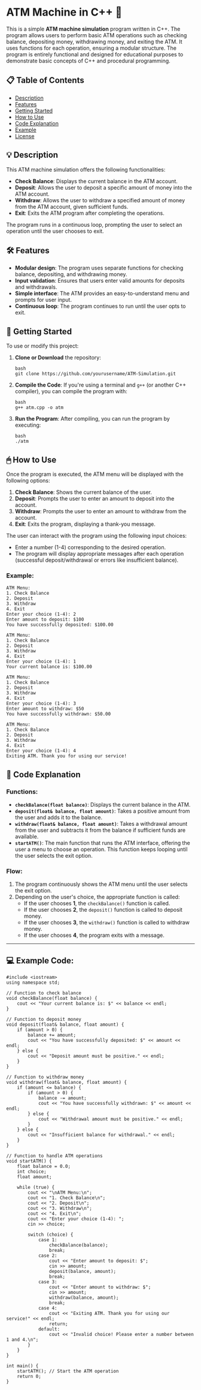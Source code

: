 # ATM Machine in C++ 🏧

This is a simple **ATM machine simulation** program written in C++. The program allows users to perform basic ATM operations such as checking balance, depositing money, withdrawing money, and exiting the ATM. It uses functions for each operation, ensuring a modular structure. The program is entirely functional and designed for educational purposes to demonstrate basic concepts of C++ and procedural programming.

## 📋 Table of Contents

- [Description](#description)
- [Features](#features)
- [Getting Started](#getting-started)
- [How to Use](#how-to-use)
- [Code Explanation](#code-explanation)
- [Example](#example)
- [License](#license)

## 💡 Description

This ATM machine simulation offers the following functionalities:
- **Check Balance**: Displays the current balance in the ATM account.
- **Deposit**: Allows the user to deposit a specific amount of money into the ATM account.
- **Withdraw**: Allows the user to withdraw a specified amount of money from the ATM account, given sufficient funds.
- **Exit**: Exits the ATM program after completing the operations.

The program runs in a continuous loop, prompting the user to select an operation until the user chooses to exit.

## 🛠 Features

- **Modular design**: The program uses separate functions for checking balance, depositing, and withdrawing money.
- **Input validation**: Ensures that users enter valid amounts for deposits and withdrawals.
- **Simple interface**: The ATM provides an easy-to-understand menu and prompts for user input.
- **Continuous loop**: The program continues to run until the user opts to exit.

## 🚀 Getting Started

To use or modify this project:

1. **Clone or Download** the repository:
    ```
    bash
    git clone https://github.com/yourusername/ATM-Simulation.git
    ```

2. **Compile the Code**:
    If you're using a terminal and `g++` (or another C++ compiler), you can compile the program with:
    ```
    bash
    g++ atm.cpp -o atm
    ```

3. **Run the Program**:
    After compiling, you can run the program by executing:
    ```
    bash
    ./atm
    ```

## 🖱 How to Use

Once the program is executed, the ATM menu will be displayed with the following options:

1. **Check Balance**: Shows the current balance of the user.
2. **Deposit**: Prompts the user to enter an amount to deposit into the account.
3. **Withdraw**: Prompts the user to enter an amount to withdraw from the account.
4. **Exit**: Exits the program, displaying a thank-you message.

The user can interact with the program using the following input choices:
- Enter a number (1-4) corresponding to the desired operation.
- The program will display appropriate messages after each operation (successful deposit/withdrawal or errors like insufficient balance).

### Example:
```
ATM Menu:
1. Check Balance
2. Deposit
3. Withdraw
4. Exit
Enter your choice (1-4): 2
Enter amount to deposit: $100
You have successfully deposited: $100.00

ATM Menu:
1. Check Balance
2. Deposit
3. Withdraw
4. Exit
Enter your choice (1-4): 1
Your current balance is: $100.00

ATM Menu:
1. Check Balance
2. Deposit
3. Withdraw
4. Exit
Enter your choice (1-4): 3
Enter amount to withdraw: $50
You have successfully withdrawn: $50.00

ATM Menu:
1. Check Balance
2. Deposit
3. Withdraw
4. Exit
Enter your choice (1-4): 4
Exiting ATM. Thank you for using our service!
```
## 📝 Code Explanation

### Functions:

- **`checkBalance(float balance)`**: Displays the current balance in the ATM.
- **`deposit(float& balance, float amount)`**: Takes a positive amount from the user and adds it to the balance.
- **`withdraw(float& balance, float amount)`**: Takes a withdrawal amount from the user and subtracts it from the balance if sufficient funds are available.
- **`startATM()`**: The main function that runs the ATM interface, offering the user a menu to choose an operation. This function keeps looping until the user selects the exit option.

### Flow:
1. The program continuously shows the ATM menu until the user selects the exit option.
2. Depending on the user's choice, the appropriate function is called:
   - If the user chooses **1**, the `checkBalance()` function is called.
   - If the user chooses **2**, the `deposit()` function is called to deposit money.
   - If the user chooses **3**, the `withdraw()` function is called to withdraw money.
   - If the user chooses **4**, the program exits with a message.

---

## 💻 Example Code:

```
#include <iostream>
using namespace std;

// Function to check balance
void checkBalance(float balance) {
    cout << "Your current balance is: $" << balance << endl;
}

// Function to deposit money
void deposit(float& balance, float amount) {
    if (amount > 0) {
        balance += amount;
        cout << "You have successfully deposited: $" << amount << endl;
    } else {
        cout << "Deposit amount must be positive." << endl;
    }
}

// Function to withdraw money
void withdraw(float& balance, float amount) {
    if (amount <= balance) {
        if (amount > 0) {
            balance -= amount;
            cout << "You have successfully withdrawn: $" << amount << endl;
        } else {
            cout << "Withdrawal amount must be positive." << endl;
        }
    } else {
        cout << "Insufficient balance for withdrawal." << endl;
    }
}

// Function to handle ATM operations
void startATM() {
    float balance = 0.0;
    int choice;
    float amount;

    while (true) {
        cout << "\nATM Menu:\n";
        cout << "1. Check Balance\n";
        cout << "2. Deposit\n";
        cout << "3. Withdraw\n";
        cout << "4. Exit\n";
        cout << "Enter your choice (1-4): ";
        cin >> choice;

        switch (choice) {
            case 1:
                checkBalance(balance);
                break;
            case 2:
                cout << "Enter amount to deposit: $";
                cin >> amount;
                deposit(balance, amount);
                break;
            case 3:
                cout << "Enter amount to withdraw: $";
                cin >> amount;
                withdraw(balance, amount);
                break;
            case 4:
                cout << "Exiting ATM. Thank you for using our service!" << endl;
                return;
            default:
                cout << "Invalid choice! Please enter a number between 1 and 4.\n";
        }
    }
}

int main() {
    startATM(); // Start the ATM operation
    return 0;
}
```
